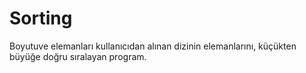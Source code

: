 # Sorting

Boyutuve elemanları kullanıcıdan alınan dizinin elemanlarını, küçükten büyüğe doğru sıralayan program.
